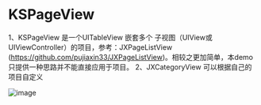 # KSPageView
1、KSPageView 是一个UITableView 嵌套多个 子视图（UIView或 UIViewController）的项目，参考：JXPageListView (https://github.com/pujiaxin33/JXPageListView)。相较之更加简单，本demo只提供一种思路并不能直接应用于项目。
2、JXCategoryView 可以根据自己的项目自定义

![image](https://github.com/fanyunfei786452470/KSPageView/blob/master/KSPageView.gif)